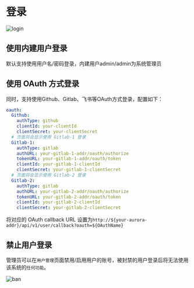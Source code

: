 # 登录

![login](/assets/login.png)

## 使用内建用户登录
默认支持使用用户名/密码登录，内建用户admin/admin为系统管理员

## 使用 OAuth 方式登录
同时，支持使用Github、Gitlab、飞书等OAuth方式登录，配置如下：
```yaml
oauth:
  Github:
    authType: github
    clientId: your-clientId
    clientSecret: your-clientSecret
  # 页面将会显示使用 Gitlab-1 登录
  Gitlab-1:
    authType: gitlab
    authURL: your-gitlab-1-addr/oauth/authorize
    tokenURL: your-gitlab-1-addr/oauth/token
    clientId: your-gitlab-1-clientId
    clientSecret: your-gitlab-1-clientSecret
  # 页面将会显示使用 Gitlab-2 登录
  Gitlab-2:
    authType: gitlab
    authURL: your-gitlab-2-addr/oauth/authorize
    tokenURL: your-gitlab-2-addr/oauth/token
    clientId: your-gitlab-2-clientId
    clientSecret: your-gitlab-2-clientSecret
```
将对应的 OAuth callback URL 设置为`http://${your-aurora-addr}/api/v1/user/callback?oauth=${OAuthName}`

## 禁止用户登录
管理员可以在`用户管理`页面禁用/启用用户的账号，被封禁的用户登录后将无法使用该系统的`任何功能`。

![ban](/assets/user-manager.png)